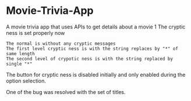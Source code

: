 # Movie-Trivia-App
A movie trivia app that uses APIs to get details about a movie
1 The cryptic ness is set properly now 

    The normal is without any cryptic messages 
    The first level cryptic ness is with the string replaces by "*" of same length
    The second level of crypotic ness is with the string replaced by single "*" 

The button for cryptic ness is disabled initially and only enabled during the option selection.

One of the bug was resolved with the set of titles. 